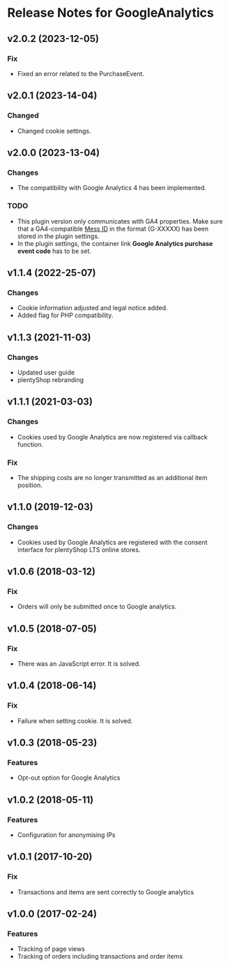 # Release Notes for GoogleAnalytics

## v2.0.2 (2023-12-05)

### Fix
- Fixed an error related to the PurchaseEvent.

## v2.0.1 (2023-14-04)

### Changed
- Changed cookie settings.

## v2.0.0 (2023-13-04)

### Changes
- The compatibility with Google Analytics 4 has been implemented.

### TODO
- This plugin version only communicates with GA4 properties. Make sure that a GA4-compatible <a href="https://support.google.com/analytics/answer/12270356" target="_blank">Mess ID</a> in the format (G-XXXXX) has been stored in the plugin settings.
- In the plugin settings, the container link **Google Analytics purchase event code** has to be set.

## v1.1.4 (2022-25-07)

### Changes
- Cookie information adjusted and legal notice added.
- Added flag for PHP compatibility. 

## v1.1.3 (2021-11-03)

### Changes
- Updated user guide
- plentyShop rebranding

## v1.1.1 (2021-03-03)

### Changes
- Cookies used by Google Analytics are now registered via callback function.

### Fix
- The shipping costs are no longer transmitted as an additional item position.

## v1.1.0 (2019-12-03)
### Changes
- Cookies used by Google Analytics are registered with the consent interface for plentyShop LTS online stores.

## v1.0.6 (2018-03-12)
### Fix
- Orders will only be submitted once to Google analytics.

## v1.0.5 (2018-07-05)
### Fix
- There was an JavaScript error. It is solved.

## v1.0.4 (2018-06-14)
### Fix
- Failure when setting cookie. It is solved.

## v1.0.3 (2018-05-23)
### Features
- Opt-out option for Google Analytics

## v1.0.2 (2018-05-11)
### Features
- Configuration for anonymising IPs

## v1.0.1 (2017-10-20)
### Fix
- Transactions and items are sent correctly to Google analytics

## v1.0.0 (2017-02-24)
### Features
- Tracking of page views
- Tracking of orders including transactions and order items

